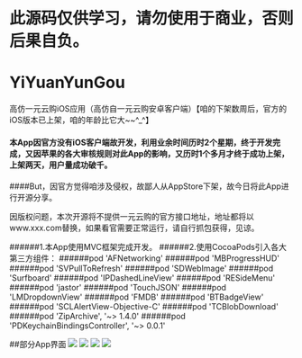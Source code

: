 # 此源码仅供学习，请勿使用于商业，否则后果自负。

# YiYuanYunGou
高仿一元云购iOS应用（高仿自一元云购安卓客户端）【咱的下架数周后，官方的iOS版本已上架，咱的年龄比它大~~^_^】
#### 本App因官方没有iOS客户端故开发，利用业余时间历时2个星期，终于开发完成，又因苹果的各大审核规则对此App的影响，又历时1个多月才终于成功上架，上架两天，用户量成功破千。
####But，因官方觉得咱涉及侵权，故鄙人从AppStore下架，故今日将此App进行开源分享。

因版权问题，本次开源将不提供一元云购的官方接口地址，地址都将以www.xxx.com替换，如果看官需要正常运行，请自行抓包获得，见谅。

######1.本App使用MVC框架完成开发。
######2.使用CocoaPods引入各大第三方组件：
######pod 'AFNetworking'
######pod 'MBProgressHUD'
######pod 'SVPullToRefresh'
######pod 'SDWebImage'
######pod 'Surfboard'
######pod 'IPDashedLineView'
######pod 'RESideMenu'
######pod 'jastor'
######pod 'TouchJSON'
######pod 'LMDropdownView'
######pod 'FMDB'
######pod 'BTBadgeView'
######pod 'SCLAlertView-Objective-C'
######pod 'TCBlobDownload'
######pod 'ZipArchive', '~> 1.4.0'
######pod 'PDKeychainBindingsController', '~> 0.0.1'


##部分App界面
![](https://raw.githubusercontent.com/JxbSir/YiYuanYunGou/master/shootscreen/1.png)
![](https://raw.githubusercontent.com/JxbSir/YiYuanYunGou/master/shootscreen/2.png)
![](https://raw.githubusercontent.com/JxbSir/YiYuanYunGou/master/shootscreen/3.png)
![](https://raw.githubusercontent.com/JxbSir/YiYuanYunGou/master/shootscreen/4.png)

